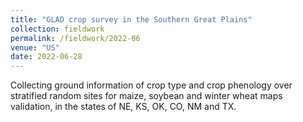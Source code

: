 ```yaml
---
title: "GLAD crop survey in the Southern Great Plains"
collection: fieldwork
permalink: /fieldwork/2022-06
venue: "US"
date: 2022-06-28
---
```


Collecting ground information of crop type and crop phenology over stratified random sites for maize, soybean and winter wheat maps validation, in the states of NE, KS, OK, CO, NM and TX.
